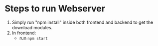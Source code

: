 # Steps to run Webserver
1. Simply run "npm install" inside both frontend and backend to get the download modules.
2. In frontend:
    - run ```npm start```
